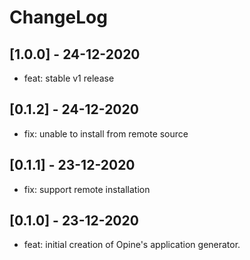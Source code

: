 # ChangeLog

## [1.0.0] - 24-12-2020

- feat: stable v1 release

## [0.1.2] - 24-12-2020

- fix: unable to install from remote source

## [0.1.1] - 23-12-2020

- fix: support remote installation

## [0.1.0] - 23-12-2020

- feat: initial creation of Opine's application generator.
